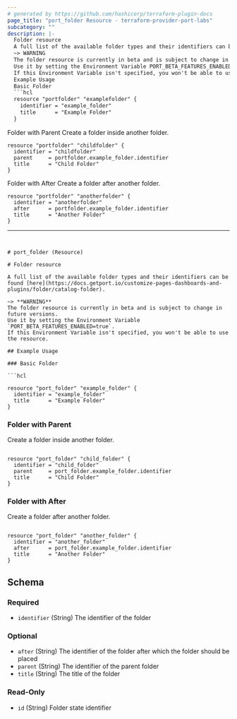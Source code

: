 ```yaml
---
# generated by https://github.com/hashicorp/terraform-plugin-docs
page_title: "port_folder Resource - terraform-provider-port-labs"
subcategory: ""
description: |-
  Folder resource
  A full list of the available folder types and their identifiers can be found here https://docs.getport.io/customize-pages-dashboards-and-plugins/folder/catalog-folder.
  ~> WARNING
  The folder resource is currently in beta and is subject to change in future versions.
  Use it by setting the Environment Variable PORT_BETA_FEATURES_ENABLED=true.
  If this Environment Variable isn't specified, you won't be able to use the resource.
  Example Usage
  Basic Folder
  ```hcl
  resource "portfolder" "examplefolder" {
    identifier = "example_folder"
    title      = "Example Folder"
  }
  ```
  Folder with Parent
  Create a folder inside another folder.
  ```hcl
  resource "portfolder" "childfolder" {
    identifier = "childfolder"
    parent     = portfolder.example_folder.identifier
    title      = "Child Folder"
  }
  ```
  Folder with After
  Create a folder after another folder.
  ```hcl
  resource "portfolder" "anotherfolder" {
    identifier = "anotherfolder"
    after      = portfolder.example_folder.identifier
    title      = "Another Folder"
  }
  ```
---
```


# port_folder (Resource)

# Folder resource

A full list of the available folder types and their identifiers can be found [here](https://docs.getport.io/customize-pages-dashboards-and-plugins/folder/catalog-folder).

~> **WARNING**
The folder resource is currently in beta and is subject to change in future versions.
Use it by setting the Environment Variable `PORT_BETA_FEATURES_ENABLED=true`.
If this Environment Variable isn't specified, you won't be able to use the resource.

## Example Usage

### Basic Folder

```hcl

resource "port_folder" "example_folder" {
  identifier = "example_folder"
  title      = "Example Folder"
}

```

### Folder with Parent

Create a folder inside another folder.

```hcl

resource "port_folder" "child_folder" {
  identifier = "child_folder"
  parent     = port_folder.example_folder.identifier
  title      = "Child Folder"
}

```

### Folder with After

Create a folder after another folder.

```hcl

resource "port_folder" "another_folder" {
  identifier = "another_folder"
  after      = port_folder.example_folder.identifier
  title      = "Another Folder"
}

```



<!-- schema generated by tfplugindocs -->
## Schema

### Required

- `identifier` (String) The identifier of the folder

### Optional

- `after` (String) The identifier of the folder after which the folder should be placed
- `parent` (String) The identifier of the parent folder
- `title` (String) The title of the folder

### Read-Only

- `id` (String) Folder state identifier



